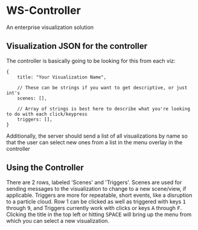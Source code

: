 # WS-Controller
An enterprise visualization solution

## Visualization JSON for the controller
The controller is basically going to be looking for this from each viz:

```
{
	title: "Your Visualization Name",

	// These can be strings if you want to get descriptive, or just int's
	scenes: [],

	// Array of strings is best here to describe what you're looking to do with each click/keypress
	triggers: [],
}
```

Additionally, the server should send a list of all visualizations by name so that the user can select new ones from a list in the menu overlay in the controller

## Using the Controller
There are 2 rows, labeled 'Scenes' and 'Triggers'. Scenes are used for sending messages to the visualization to change to a new scene/view, if applicable. Triggers are more for repeatable, short events, like a disruption to a particle cloud. Row 1 can be clicked as well as triggered with keys <kbd>1</kbd> through <kbd>9</kbd>, and Triggers currently work with clicks or keys <kbd>A</kbd> through <kbd>F</kbd>. Clicking the title in the top left or hitting <kbd>SPACE</kbd> will bring up the menu from which you can select a new visualization.
